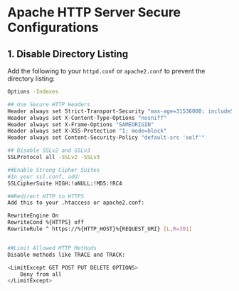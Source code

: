 # Apache HTTP Server Secure Configurations

## 1. Disable Directory Listing
Add the following to your `httpd.conf` or `apache2.conf` to prevent the directory listing:
```bash
Options -Indexes

## Use Secure HTTP Headers
Header always set Strict-Transport-Security "max-age=31536000; includeSubDomains; preload"
Header always set X-Content-Type-Options "nosniff"
Header always set X-Frame-Options "SAMEORIGIN"
Header always set X-XSS-Protection "1; mode=block"
Header always set Content-Security-Policy "default-src 'self'"

## Disable SSLv2 and SSLv3
SSLProtocol all -SSLv2 -SSLv3

##Enable Strong Cipher Suites
#In your ssl.conf, add:
SSLCipherSuite HIGH:!aNULL:!MD5:!RC4

##Redirect HTTP to HTTPS
Add this to your .htaccess or apache2.conf:

RewriteEngine On
RewriteCond %{HTTPS} off
RewriteRule ^ https://%{HTTP_HOST}%{REQUEST_URI} [L,R=301]


##Limit Allowed HTTP Methods
Disable methods like TRACE and TRACK:

<LimitExcept GET POST PUT DELETE OPTIONS>
    Deny from all
</LimitExcept>


